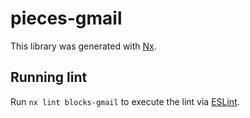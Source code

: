 # pieces-gmail

This library was generated with [Nx](https://nx.dev).

## Running lint

Run `nx lint blocks-gmail` to execute the lint via [ESLint](https://eslint.org/).
